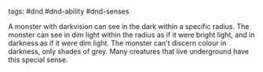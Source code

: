 tags: #dnd #dnd-ability #dnd-senses

A monster with darkvision can see in the dark within a specific radius. The monster can see in dim light within the radius as if it were bright light, and in darkness as if it were dim light. The monster can't discern colour in darkness, only shades of grey. Many creatures that live underground have this special sense.
